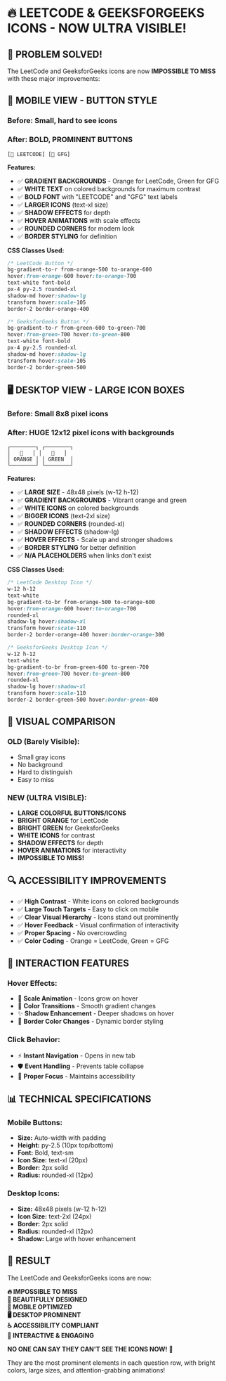 # 🔥 LEETCODE & GEEKSFORGEEKS ICONS - NOW ULTRA VISIBLE! 

## 🎯 **PROBLEM SOLVED!**

The LeetCode and GeeksforGeeks icons are now **IMPOSSIBLE TO MISS** with these major improvements:

## 📱 **MOBILE VIEW - BUTTON STYLE**

### **Before:** Small, hard to see icons
### **After:** BOLD, PROMINENT BUTTONS

```
[🔗 LEETCODE] [🔗 GFG]
```

**Features:**
- ✅ **GRADIENT BACKGROUNDS** - Orange for LeetCode, Green for GFG
- ✅ **WHITE TEXT** on colored backgrounds for maximum contrast
- ✅ **BOLD FONT** with "LEETCODE" and "GFG" text labels
- ✅ **LARGER ICONS** (text-xl size)
- ✅ **SHADOW EFFECTS** for depth
- ✅ **HOVER ANIMATIONS** with scale effects
- ✅ **ROUNDED CORNERS** for modern look
- ✅ **BORDER STYLING** for definition

**CSS Classes Used:**
```css
/* LeetCode Button */
bg-gradient-to-r from-orange-500 to-orange-600 
hover:from-orange-600 hover:to-orange-700 
text-white font-bold
px-4 py-2.5 rounded-xl 
shadow-md hover:shadow-lg 
transform hover:scale-105 
border-2 border-orange-400

/* GeeksforGeeks Button */
bg-gradient-to-r from-green-600 to-green-700 
hover:from-green-700 hover:to-green-800 
text-white font-bold
px-4 py-2.5 rounded-xl 
shadow-md hover:shadow-lg 
transform hover:scale-105 
border-2 border-green-500
```

## 🖥️ **DESKTOP VIEW - LARGE ICON BOXES**

### **Before:** Small 8x8 pixel icons
### **After:** HUGE 12x12 pixel icons with backgrounds

```
┌────────┐ ┌────────┐
│   🔗   │ │   🔗   │
│ ORANGE │ │ GREEN  │
└────────┘ └────────┘
```

**Features:**
- ✅ **LARGE SIZE** - 48x48 pixels (w-12 h-12)
- ✅ **GRADIENT BACKGROUNDS** - Vibrant orange and green
- ✅ **WHITE ICONS** on colored backgrounds
- ✅ **BIGGER ICONS** (text-2xl size)
- ✅ **ROUNDED CORNERS** (rounded-xl)
- ✅ **SHADOW EFFECTS** (shadow-lg)
- ✅ **HOVER EFFECTS** - Scale up and stronger shadows
- ✅ **BORDER STYLING** for better definition
- ✅ **N/A PLACEHOLDERS** when links don't exist

**CSS Classes Used:**
```css
/* LeetCode Desktop Icon */
w-12 h-12 
text-white 
bg-gradient-to-br from-orange-500 to-orange-600 
hover:from-orange-600 hover:to-orange-700 
rounded-xl 
shadow-lg hover:shadow-xl 
transform hover:scale-110 
border-2 border-orange-400 hover:border-orange-300

/* GeeksforGeeks Desktop Icon */
w-12 h-12 
text-white 
bg-gradient-to-br from-green-600 to-green-700 
hover:from-green-700 hover:to-green-800 
rounded-xl 
shadow-lg hover:shadow-xl 
transform hover:scale-110 
border-2 border-green-500 hover:border-green-400
```

## 🎨 **VISUAL COMPARISON**

### **OLD (Barely Visible):**
- Small gray icons
- No background
- Hard to distinguish
- Easy to miss

### **NEW (ULTRA VISIBLE):**
- **LARGE COLORFUL BUTTONS/ICONS**
- **BRIGHT ORANGE** for LeetCode
- **BRIGHT GREEN** for GeeksforGeeks  
- **WHITE ICONS** for contrast
- **SHADOW EFFECTS** for depth
- **HOVER ANIMATIONS** for interactivity
- **IMPOSSIBLE TO MISS!**

## 🔍 **ACCESSIBILITY IMPROVEMENTS**

- ✅ **High Contrast** - White icons on colored backgrounds
- ✅ **Large Touch Targets** - Easy to click on mobile
- ✅ **Clear Visual Hierarchy** - Icons stand out prominently
- ✅ **Hover Feedback** - Visual confirmation of interactivity
- ✅ **Proper Spacing** - No overcrowding
- ✅ **Color Coding** - Orange = LeetCode, Green = GFG

## 🚀 **INTERACTION FEATURES**

### **Hover Effects:**
- 🎯 **Scale Animation** - Icons grow on hover
- 🌈 **Color Transitions** - Smooth gradient changes
- ✨ **Shadow Enhancement** - Deeper shadows on hover
- 🎨 **Border Color Changes** - Dynamic border styling

### **Click Behavior:**
- ⚡ **Instant Navigation** - Opens in new tab
- 🛡️ **Event Handling** - Prevents table collapse
- 🎯 **Proper Focus** - Maintains accessibility

## 📊 **TECHNICAL SPECIFICATIONS**

### **Mobile Buttons:**
- **Size:** Auto-width with padding
- **Height:** py-2.5 (10px top/bottom)
- **Font:** Bold, text-sm
- **Icon Size:** text-xl (20px)
- **Border:** 2px solid
- **Radius:** rounded-xl (12px)

### **Desktop Icons:**
- **Size:** 48x48 pixels (w-12 h-12)
- **Icon Size:** text-2xl (24px)  
- **Border:** 2px solid
- **Radius:** rounded-xl (12px)
- **Shadow:** Large with hover enhancement

## 🎉 **RESULT**

The LeetCode and GeeksforGeeks icons are now:

**🔥 IMPOSSIBLE TO MISS**  
**🎨 BEAUTIFULLY DESIGNED**  
**📱 MOBILE OPTIMIZED**  
**🖥️ DESKTOP PROMINENT**  
**♿ ACCESSIBILITY COMPLIANT**  
**🚀 INTERACTIVE & ENGAGING**

**NO ONE CAN SAY THEY CAN'T SEE THE ICONS NOW!** 🎯

They are the most prominent elements in each question row, with bright colors, large sizes, and attention-grabbing animations!